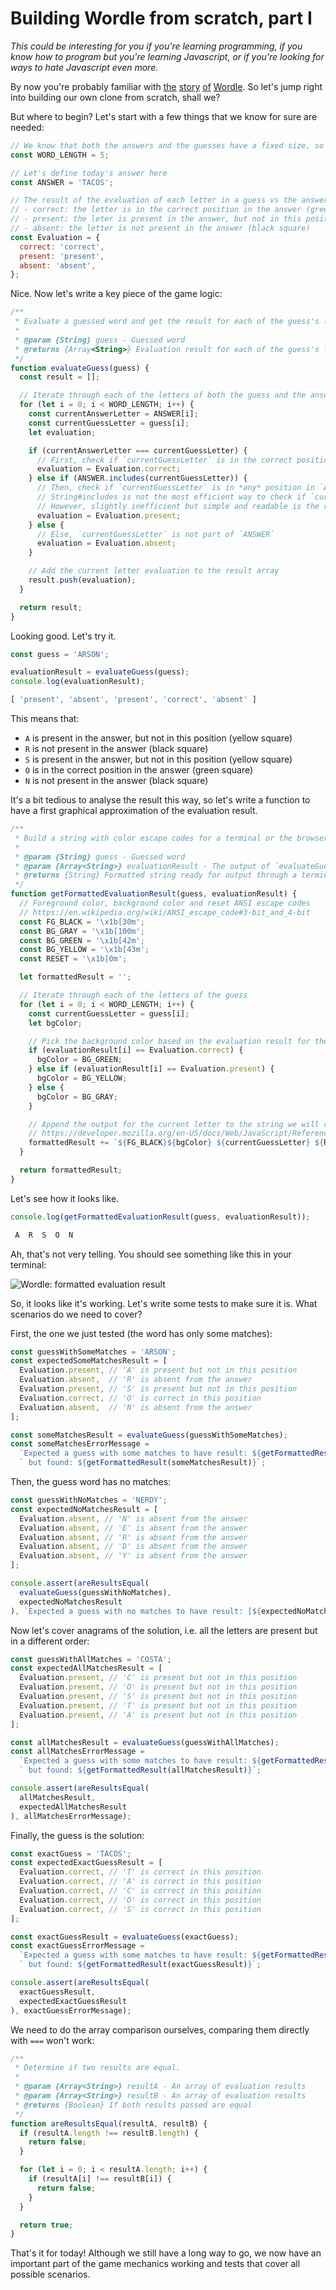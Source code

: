 # Building Wordle from scratch, part I

_This could be interesting for you if you're learning programming, if you know how to program
but you're learning Javascript, or if you're looking for ways to hate Javascript even more._

By now you're probably familiar with
[the](https://www.nytimes.com/2022/01/03/technology/wordle-word-game-creator.html)
[story](https://twitter.com/powerlanguish)
[of](https://trends.google.com/trends/explore?date=today%203-m&q=wordle)
[Wordle](https://www.nytimes.com/2022/01/31/business/media/new-york-times-wordle.html).
So let's jump right into building our own clone from scratch, shall we?

But where to begin? Let's start with a few things that we know for sure are needed:

```js
// We know that both the answers and the guesses have a fixed size, so let's define it here
const WORD_LENGTH = 5;

// Let's define today's answer here
const ANSWER = 'TACOS';

// The result of the evaluation of each letter in a guess vs the answer can be one of these:
// - correct: the letter is in the correct position in the answer (green square)
// - present: the leter is present in the answer, but not in this position (yellow square)
// - absent: the letter is not present in the answer (black square)
const Evaluation = {
  correct: 'correct',
  present: 'present',
  absent: 'absent',
};
```

Nice. Now let's write a key piece of the game logic:

```js
/**
 * Evaluate a guessed word and get the result for each of the guess's letters.
 *
 * @param {String} guess - Guessed word
 * @returns {Array<String>} Evaluation result for each of the guess's letters
 */
function evaluateGuess(guess) {
  const result = [];

  // Iterate through each of the letters of both the guess and the answer
  for (let i = 0; i < WORD_LENGTH; i++) {
    const currentAnswerLetter = ANSWER[i];
    const currentGuessLetter = guess[i];
    let evaluation;

    if (currentAnswerLetter === currentGuessLetter) {
      // First, check if `currentGuessLetter` is in the correct position in `ANSWER`
      evaluation = Evaluation.correct;
    } else if (ANSWER.includes(currentGuessLetter)) {
      // Then, check if `currentGuessLetter` is in *any* position in `ANSWER`
      // String#includes is not the most efficient way to check if `currentGuessLetter` is part of `ANSWER`!
      // However, slightly inefficient but simple and readable is the right trade-off for now
      evaluation = Evaluation.present;
    } else {
      // Else, `currentGuessLetter` is not part of `ANSWER`
      evaluation = Evaluation.absent;
    }

    // Add the current letter evaluation to the result array
    result.push(evaluation);
  }

  return result;
}
```

Looking good. Let's try it.

```js
const guess = 'ARSON';

evaluationResult = evaluateGuess(guess);
console.log(evaluationResult);
```

```js
[ 'present', 'absent', 'present', 'correct', 'absent' ]
```

This means that:
- `A` is present in the answer, but not in this position (yellow square)
- `R` is not present in the answer (black square)
- `S` is present in the answer, but not in this position (yellow square)
- `O` is in the correct position in the answer (green square)
- `N` is not present in the answer (black square)

It's a bit tedious to analyse the result this way, so let's write a function to have a first
graphical approximation of the evaluation result.

```js
/**
 * Build a string with color escape codes for a terminal or the browser's console
 *
 * @param {String} guess - Guessed word
 * @param {Array<String>} evaluationResult - The output of `evaluateGuess` for the guessed word
 * @returns {String} Formatted string ready for output through a terminal or the browser's console
 */
function getFormattedEvaluationResult(guess, evaluationResult) {
  // Foreground color, background color and reset ANSI escape codes
  // https://en.wikipedia.org/wiki/ANSI_escape_code#3-bit_and_4-bit
  const FG_BLACK = '\x1b[30m';
  const BG_GRAY = '\x1b[100m';
  const BG_GREEN = '\x1b[42m';
  const BG_YELLOW = '\x1b[43m';
  const RESET = '\x1b[0m';

  let formattedResult = '';

  // Iterate through each of the letters of the guess
  for (let i = 0; i < WORD_LENGTH; i++) {
    const currentGuessLetter = guess[i];
    let bgColor;

    // Pick the background color based on the evaluation result for the current letter
    if (evaluationResult[i] == Evaluation.correct) {
      bgColor = BG_GREEN;
    } else if (evaluationResult[i] == Evaluation.present) {
      bgColor = BG_YELLOW;
    } else {
      bgColor = BG_GRAY;
    }

    // Append the output for the current letter to the string we will return
    // https://developer.mozilla.org/en-US/docs/Web/JavaScript/Reference/Template_literals
    formattedResult += `${FG_BLACK}${bgColor} ${currentGuessLetter} ${RESET}`;
  }

  return formattedResult;
}
```

Let's see how it looks like.

```js
console.log(getFormattedEvaluationResult(guess, evaluationResult));
```

```sh
 A  R  S  O  N
```

Ah, that's not very telling. You should see something like this in your terminal:

![Wordle: formatted evaluation result](https://raw.githubusercontent.com/thewarpaint/eduardogarcia.xyz/master/assets/images/wordle--terminal-arson.png)

So, it looks like it's working. Let's write some tests to make sure it is. What scenarios do we need to cover?

First, the one we just tested (the word has only some matches):

```js
const guessWithSomeMatches = 'ARSON';
const expectedSomeMatchesResult = [
  Evaluation.present, // 'A' is present but not in this position
  Evaluation.absent,  // 'R' is absent from the answer
  Evaluation.present, // 'S' is present but not in this position
  Evaluation.correct, // 'O' is correct in this position
  Evaluation.absent,  // 'N' is absent from the answer
];

const someMatchesResult = evaluateGuess(guessWithSomeMatches);
const someMatchesErrorMessage =
  `Expected a guess with some matches to have result: ${getFormattedResult(expectedSomeMatchesResult)}` +
  ` but found: ${getFormattedResult(someMatchesResult)}`;
```

Then, the guess word has no matches:

```js
const guessWithNoMatches = 'NERDY';
const expectedNoMatchesResult = [
  Evaluation.absent, // 'N' is absent from the answer
  Evaluation.absent, // 'E' is absent from the answer
  Evaluation.absent, // 'R' is absent from the answer
  Evaluation.absent, // 'D' is absent from the answer
  Evaluation.absent, // 'Y' is absent from the answer
];

console.assert(areResultsEqual(
  evaluateGuess(guessWithNoMatches),
  expectedNoMatchesResult
), `Expected a guess with no matches to have result: [${expectedNoMatchesResult.join(', ')}]`);
```

Now let's cover anagrams of the solution, i.e. all the letters are present but in a different order:

```js
const guessWithAllMatches = 'COSTA';
const expectedAllMatchesResult = [
  Evaluation.present, // 'C' is present but not in this position
  Evaluation.present, // 'O' is present but not in this position
  Evaluation.present, // 'S' is present but not in this position
  Evaluation.present, // 'T' is present but not in this position
  Evaluation.present, // 'A' is present but not in this position
];

const allMatchesResult = evaluateGuess(guessWithAllMatches);
const allMatchesErrorMessage =
  `Expected a guess with some matches to have result: ${getFormattedResult(expectedAllMatchesResult)}` +
  ` but found: ${getFormattedResult(allMatchesResult)}`;

console.assert(areResultsEqual(
  allMatchesResult,
  expectedAllMatchesResult
), allMatchesErrorMessage);
```

Finally, the guess is the solution:

```js
const exactGuess = 'TACOS';
const expectedExactGuessResult = [
  Evaluation.correct, // 'T' is correct in this position
  Evaluation.correct, // 'A' is correct in this position
  Evaluation.correct, // 'C' is correct in this position
  Evaluation.correct, // 'O' is correct in this position
  Evaluation.correct, // 'S' is correct in this position
];

const exactGuessResult = evaluateGuess(exactGuess);
const exactGuessErrorMessage =
  `Expected a guess with some matches to have result: ${getFormattedResult(expectedExactGuessResult)}` +
  ` but found: ${getFormattedResult(exactGuessResult)}`;

console.assert(areResultsEqual(
  exactGuessResult,
  expectedExactGuessResult
), exactGuessErrorMessage);
```

We need to do the array comparison ourselves, comparing them directly with `===` won't work:

```js
/**
 * Determine if two results are equal.
 *
 * @param {Array<String>} resultA - An array of evaluation results
 * @param {Array<String>} resultB - An array of evaluation results
 * @returns {Boolean} If both results passed are equal
 */
function areResultsEqual(resultA, resultB) {
  if (resultA.length !== resultB.length) {
    return false;
  }

  for (let i = 0; i < resultA.length; i++) {
    if (resultA[i] !== resultB[i]) {
      return false;
    }
  }

  return true;
}
```

That's it for today! Although we still have a long way to go, we now have an important part of the
game mechanics working and tests that cover all possible scenarios.
